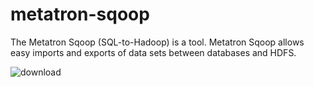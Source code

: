 # metatron-sqoop
The Metatron Sqoop (SQL-to-Hadoop) is a tool. Metatron Sqoop allows easy imports and exports of data sets between databases and HDFS.

<img src="https://user-images.githubusercontent.com/98597119/152864153-6a3bc4d5-3e36-4751-b0ec-bd9f8e237db6.png" alt="download" style="max-width: 100%;">
